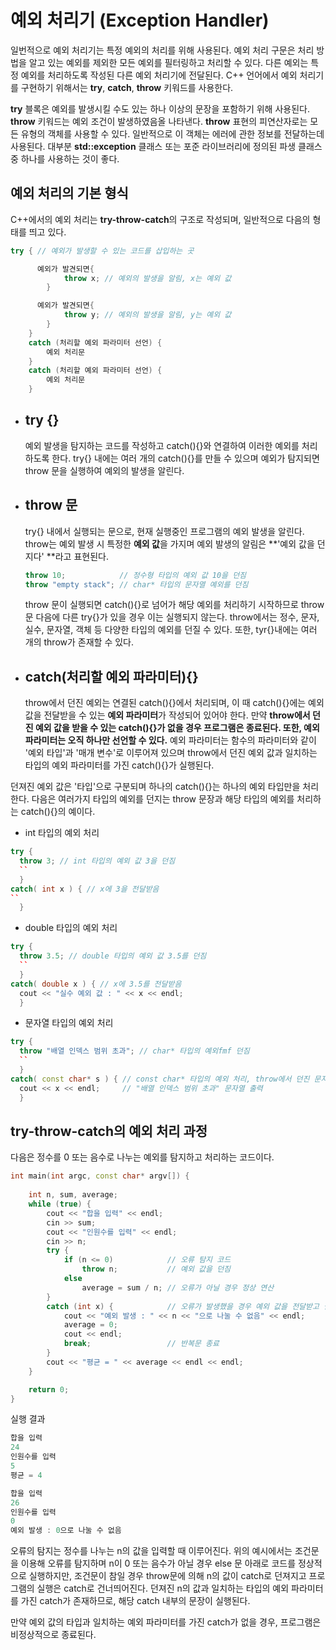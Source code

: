 # 예외 처리기 (Exception Handler)

일번적으로 예외 처리기는 특정 예외의 처리를 위해 사용된다. 예외 처리 구문은 처리 방법을 알고 있는 예외를 제외한 모든 예외를 필터링하고 처리할 수 있다. 
다른 예외는 특정 예외를 처리하도록 작성된 다른 예외 처리기에 전달된다. C++ 언어에서 예외 처리기를 구현하기 위해서는 **try**, **catch**, **throw** 키워드를 사용한다. 

**try** 블록은 예외를 발생시킬 수도 있는 하나 이상의 문장을 포함하기 위해 사용된다. 
**throw** 키워드는 예외 조건이 발생하였음올 나타낸다. **throw** 표현의 피연산자로는 모든 유형의 객체를 사용할 수 있다. 
일반적으로 이 객체는 에러에 관한 정보를 전달하는데 사용된다. 대부분 **std::exception** 클래스 또는 포준 라이브러리에 정의된 파생 클래스 중 하나를 사용하는 것이 좋다. 

## 예외 처리의 기본 형식

C++에서의 예외 처리는 **try-throw-catch**의 구조로 작성되며, 일반적으로 다음의 형태를 띄고 있다.
```c++
try { // 예외가 발생할 수 있는 코드를 삽입하는 곳

	  예외가 발견되면{
			throw x; // 예외의 발생을 알림, x는 예외 값
		}

	  예외가 발견되면{
			throw y; // 예외의 발생을 알림, y는 예외 값
		}
	}
	catch (처리할 예외 파라미터 선언) {
		예외 처리문
	}
	catch (처리할 예외 파라미터 선언) {
		예외 처리문
	}
```

+ ## try {}
  예외 발생을 탐지하는 코드를 작성하고 catch(){}와 연결하여 이러한 예외를 처리하도록 한다. try{} 내에는 여러 개의 catch(){}를 만들 수 있으며
  예외가 탐지되면 throw 문을 실행하여 예외의 발생을 알린다.
  
+ ## throw 문
  try{} 내에서 실행되는 문으로, 현재 실행중인 프로그램의 예외 발생을 알린다. throw는 예외 발생 시 특정한 **예외 값**을 가지며 예외 발생의 알림은 **'예외 값을 던지다' **라고 표현된다.
  ```c++
  throw 10;            // 정수형 타입의 예외 값 10을 던짐
  throw "empty stack"; // char* 타입의 문자열 예외를 던짐
  ```
  
  
  throw 문이 실행되면
  catch(){}로 넘어가 해당 예외를 처리하기 시작하므로 throw 문 다음에 다른 try{}가 있을 경우 이는 실행되지 않는다.
  throw에서는 정수, 문자, 실수, 문자열, 객체 등 다양한 타입의 예외를 던질 수 있다. 또한, tyr{}내에는 여러 개의 throw가 존재할 수 있다.
  
+ ## catch(처리할 예외 파라미터){}

  throw에서 던진 예외는 연결된 catch(){}에서 처리되며, 이 때 catch(){}에는 예외 값을 전달받을 수 있는 **예외 파라미터**가 작성되어 있어야 한다. 
  만약 **throw에서 던진 예외 값을 받을 수 있는 catch(){}가 없을 경우 프로그램은 종료된다. 또한, 예외 파라미터는 오직 하나만 선언할 수 있다.**
  예외 파라미터는 함수의 파라미터와 같이 '예외 타입'과 '매개 변수'로 이루어져 있으며 throw에서 던진 예외 값과 일치하는 타입의 예외 파라미터를 가진 catch(){}가 실행된다. 
  
던져진 예외 값은 '타입'으로 구분되며 하나의 catch(){}는 하나의 예외 타입만을 처리한다. 다음은 여러가지 타입의 예외를 던지는 throw 문장과 해당 타입의 예외를 처리하는
catch(){}의 예이다.
+ int 타입의 예외 처리
```c++
try {
  throw 3; // int 타입의 예외 값 3을 던짐
  ``
  }
catch( int x ) { // x에 3을 전달받음
``
  }
```
+ double 타입의 예외 처리
```c++
try {
  throw 3.5; // double 타입의 예외 값 3.5를 던짐
  ``
  }
catch( double x ) { // x에 3.5를 전달받음
  cout << "실수 예외 값 : " << x << endl;
  }
```

+ 문자열 타입의 예외 처리
```c++
try {
  throw "배열 인덱스 범위 초과"; // char* 타입의 예외fmf 던짐
  ``
  }
catch( const char* s ) { // const char* 타입의 예외 처리, throw에서 던진 문자열을 s에 저장
  cout << x << endl;     // "배열 인덱스 범위 초과" 문자열 출력
  }
```

## try-throw-catch의 예외 처리 과정

다음은 정수를 0 또는 음수로 나누는 예외를 탐지하고 처리하는 코드이다. 
```c++
int main(int argc, const char* argv[]) {
	
	int n, sum, average;
	while (true) {
		cout << "합을 입력" << endl;
		cin >> sum;
		cout << "인원수를 입력" << endl;
		cin >> n;
		try {
			if (n <= 0)            // 오류 탐지 코드
				throw n;           // 예외 값을 던짐
			else
				average = sum / n; // 오류가 아닐 경우 정상 연산
		}
		catch (int x) {            // 오류가 발생했을 경우 예외 값을 전달받고 실행
			cout << "예외 발생 : " << n << "으로 나눌 수 없음" << endl;
			average = 0;
			cout << endl;
			break;                 // 반복문 종료
		}
		cout << "평균 = " << average << endl << endl;
	}

	return 0;
}
```
실행 결과
```c++
합을 입력
24
인원수를 입력
5
평균 = 4

합을 입력
26
인원수를 입력
0
예외 발생 : 0으로 나눌 수 없음
```

오류의 탐지는 정수를 나누는 n의 값을 입력할 때 이루어진다. 위의 예시에서는 조건문을 이용해 오류를 탐지하며 n이 0 또는 음수가 아닐 경우 else 문 아래로 코드를 정상적으로 실행하지만,
조건문이 참일 경우 throw문에 의해 n의 값이 catch로 던져지고 프로그램의 실행은 catch로 건너띄어진다. 던져진 n의 값과 일치하는 타입의 예외 파라미터를 가진 catch가 존재하므로,
해당 catch 내부의 문장이 실행된다.

만약 예외 값의 타입과 일치하는 예외 파라미터를 가진 catch가 없을 경우, 프로그램은 비정상적으로 종료된다.

